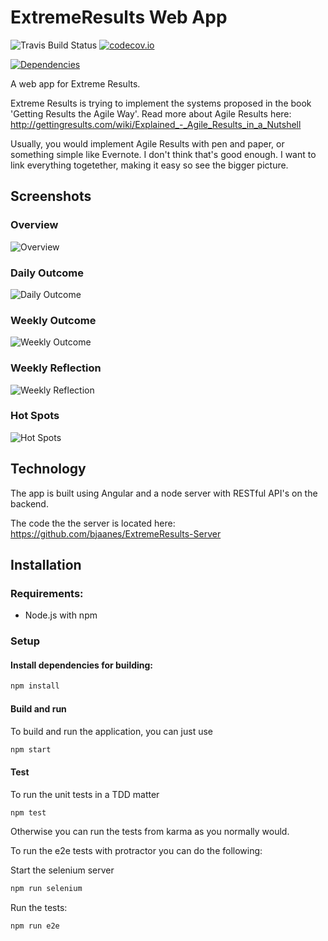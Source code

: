 # ExtremeResults Web App

![Travis Build Status](https://travis-ci.org/bjaanes/ExtremeResults-WebApp.svg?branch=master)
[![codecov.io](https://codecov.io/github/bjaanes/ExtremeResults-WebApp/coverage.svg?branch=master)](https://codecov.io/github/bjaanes/ExtremeResults-WebApp?branch=master)
<!--[![Code Climate](https://codeclimate.com/github/bjaanes/ExtremeResults-WebApp/badges/gpa.svg)](https://codeclimate.com/github/bjaanes/ExtremeResults-WebApp)-->
[![Dependencies](https://david-dm.org/bjaanes/ExtremeResults-WebApp.svg)](https://david-dm.org/bjaanes/ExtremeResults-WebApp)

A web app for Extreme Results.


Extreme Results is trying to implement the systems proposed in the book 'Getting Results the Agile Way'.
Read more about Agile Results here: http://gettingresults.com/wiki/Explained_-_Agile_Results_in_a_Nutshell

Usually, you would implement Agile Results with pen and paper, or something simple like Evernote. I don't think that's good enough. I want to link everything togetether, making it easy so see the bigger picture.

## Screenshots

### Overview
![Overview](https://raw.githubusercontent.com/bjaanes/ExtremeResults-WebApp/master/screenshots/Overview.png "Overview")

### Daily Outcome
![Daily Outcome](https://raw.githubusercontent.com/bjaanes/ExtremeResults-WebApp/master/screenshots/DailyOutcome.png "Daily Outcome")

### Weekly Outcome
![Weekly Outcome](https://raw.githubusercontent.com/bjaanes/ExtremeResults-WebApp/master/screenshots/WeeklyOutcome.png "Weekly Outcome")

### Weekly Reflection
![Weekly Reflection](https://raw.githubusercontent.com/bjaanes/ExtremeResults-WebApp/master/screenshots/WeeklyReflection.png "Weekly Reflection")

### Hot Spots
![Hot Spots](https://raw.githubusercontent.com/bjaanes/ExtremeResults-WebApp/master/screenshots/HotSpots.png "Hot Spots")

## Technology

The app is built using Angular and a node server with RESTful API's on the backend.

The code the the server is located here:
https://github.com/bjaanes/ExtremeResults-Server

## Installation

### Requirements:

* Node.js with npm

### Setup

#### Install dependencies for building:
```bash
npm install
```


#### Build and run

To build and run the application, you can just use
```bash
npm start
```


#### Test

To run the unit tests in a TDD matter
```bash
npm test
```

Otherwise you can run the tests from karma as you normally would.


To run the e2e tests with protractor you can do the following:

Start the selenium server
```bash
npm run selenium
```

Run the tests:
```bash
npm run e2e
```

